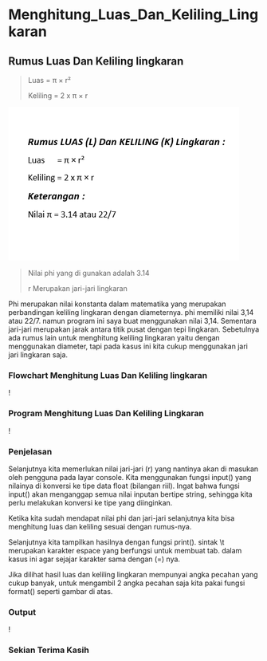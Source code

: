 # Menghitung_Luas_Dan_Keliling_Lingkaran
## Rumus Luas Dan Keliling lingkaran

> Luas     = π × r² <p>
> Keliling = 2 x π × r <p>

![gambar 1](screenshot/lingkaran1.png)
> Nilai phi yang di gunakan adalah 3.14 <p>
> r Merupakan jari-jari lingkaran <p>

Phi merupakan nilai konstanta dalam matematika yang merupakan perbandingan keliling lingkaran dengan diameternya. phi memiliki nilai 3,14 atau 22/7. namun program ini saya buat menggunakan nilai 3,14. Sementara jari-jari merupakan jarak antara titik pusat dengan tepi lingkaran. Sebetulnya ada rumus lain untuk menghitung keliling lingkaran yaitu dengan menggunakan diameter, tapi pada kasus ini kita cukup menggunakan jari jari lingkaran saja. <p>

### Flowchart Menghitung Luas Dan Keliling lingkaran
!

### Program Menghitung Luas Dan Keliling Lingkaran
!

### Penjelasan
Selanjutnya kita memerlukan nilai jari-jari (r) yang nantinya akan di masukan oleh pengguna pada layar console. Kita menggunakan fungsi input() yang nilainya di konversi ke tipe data float (bilangan riil). Ingat bahwa fungsi input() akan menganggap semua nilai inputan bertipe string, sehingga kita perlu melakukan konversi ke tipe yang diinginkan. <p>

Ketika kita sudah mendapat nilai phi dan jari-jari selanjutnya kita bisa menghitung luas dan keliling sesuai dengan rumus-nya. <p>

Selanjutnya kita tampilkan hasilnya dengan fungsi print(). sintak \t merupakan karakter espace yang berfungsi untuk membuat tab. dalam kasus ini agar sejajar karakter sama dengan (=) nya. <p>

Jika dilihat hasil luas dan keliling lingkaran mempunyai angka pecahan yang cukup banyak, untuk mengambil 2 angka pecahan saja kita pakai fungsi format() seperti gambar di atas. <p>

### Output
!

### Sekian Terima Kasih